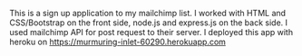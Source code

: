 This is a sign up application to my mailchimp list.
I worked with HTML and CSS/Bootstrap on the front side, node.js and express.js on the back side. I used mailchimp API for post request to their server. 
I deployed this app with heroku on https://murmuring-inlet-60290.herokuapp.com
